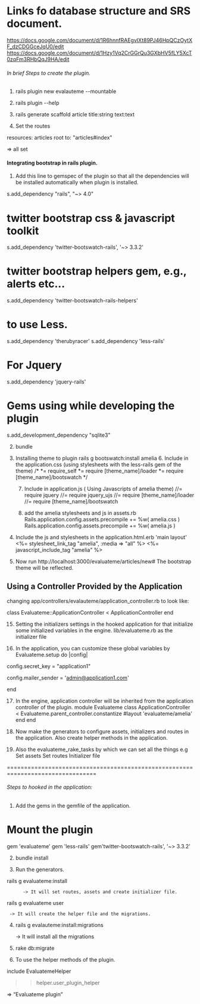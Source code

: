 # Links fo database structure and SRS document.

https://docs.google.com/document/d/1R6hnnfRAEgvIXt89PJ46HpQCzOytXF_dzCDGGceJqU0/edit
https://docs.google.com/document/d/1Hzy1Vq2CrGGrQu3GXbHV5fLY5XcT0zqFm3RHbQqJ9HA/edit

###### In brief Steps to create the plugin.

1. rails plugin new evalauteme --mountable 
2. rails plugin --help

3. rails generate scaffold article title:string text:text

4. Set the routes

  resources: articles 
  root to: "articles#index" 

=> all set


#### Integrating bootstrap in rails plugin.

1. Add this line to gemspec of the plugin so that all the dependencies will be installed automatically when plugin is installed.
   
  s.add_dependency "rails", "~> 4.0" 
  # twitter bootstrap css & javascript toolkit 
  s.add_dependency 'twitter-bootswatch-rails', '~> 3.3.2'

  # twitter bootstrap helpers gem, e.g., alerts etc...
  s.add_dependency 'twitter-bootswatch-rails-helpers'

  # to use Less. 
  s.add_dependency 'therubyracer'
 s.add_dependency 'less-rails'

  # For Jquery 
  s.add_dependency 'jquery-rails'
 
  # Gems using while developing the plugin
  s.add_development_dependency "sqlite3"

2. bundle
3. Installing theme to plugin
    rails g bootswatch:install amelia
     6.  Include in the application.css (using stylesheets with the less-rails gem of the theme)
     /*
 *= require_self
 *= require [theme_name]/loader
 *= require [theme_name]/bootswatch
*/

   7. Include in application.js ( Using Javascripts of amelia theme)
//= require jquery
//= require jquery_ujs
//= require [theme_name]/loader
//= require [theme_name]/bootswatch

   8. add the amelia stylesheets and js in assets.rb
Rails.application.config.assets.precompile += %w( amelia.css )
Rails.application.config.assets.precompile += %w( amelia.js )
9.  Include the js and stylesheets in the application.html.erb 'main layout'
  <%= stylesheet_link_tag "amelia", :media => "all" %>
  <%= javascript_include_tag "amelia" %>

13. Now run http://localhost:3000/evaluateme/articles/new#
The bootstrap theme will be reflected.

##  Using a Controller Provided by the Application
changing app/controllers/evalauteme/application_controller.rb to look like:

class Evaluateme::ApplicationController < ApplicationController
end

15. Setting the initializers settings in the hooked application for that initialize some initialized variables in the engine.
lib/evaluateme.rb 
as the initializer file

16. In the application, you can customize these global variables by
Evaluateme.setup do |config|

  config.secret_key = "application1"

  config.mailer_sender = 'admin@application1.com'

end

17. In the engine, application controller will be inherited from the application controller of the plugin.
module Evaluateme
  class   ApplicationController < Evaluateme.parent_controller.constantize
   #layout 'evaluateme/amelia'
  end
end


18. Now make the generators to configure assets, initializers and routes in the application.
Also create helper methods in the application.

10. Also the evaluateme_rake_tasks by which we can set all the things e.g
Set assets
Set routes
Initializer file

================================================================================

######  Steps to hooked in the application:

1. Add the gems in the gemfile of the application.

# Mount the plugin
gem 'evaluateme'
gem 'less-rails'
gem'twitter-bootswatch-rails', '~> 3.3.2'

2. bundle install

3. Run the generators.

rails g evaluateme:install

          -> It will set routes, assets and create initializer file.

rails g evaluateme user
     
     -> It will create the helper file and the migrations.

4. rails g evalauteme:install:migrations
    
      -> It will install all the migrations

5. rake db:migrate


6. To use the helper methods of the plugin.

include EvaluatemeHelper

>> helper.user_plugin_helper

=> “Evaluateme plugin”
